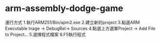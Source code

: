 # arm-assembly-dodge-game
運行方式
1.執行ARM251/Bin/apm2.exe
2.建立新的project
3.點選ARM Executable Inage -> DebugRel-> Sources
4.點選上方選單Project -> Add File to Project...
5.選擇程式檔案
6.F5執行程式

